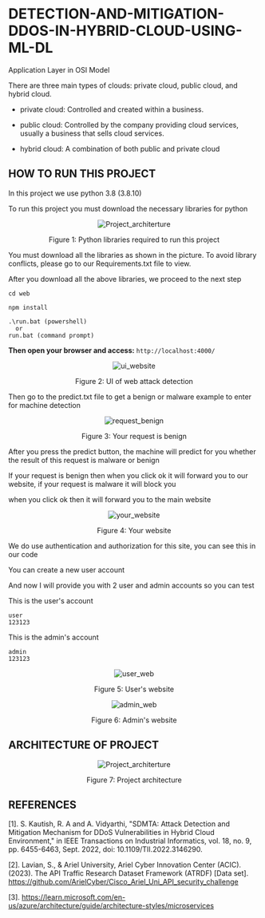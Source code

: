 # DETECTION-AND-MITIGATION-DDOS-IN-HYBRID-CLOUD-USING-ML-DL
Application Layer in OSI Model

There are three main types of clouds: private cloud, public cloud, and hybrid cloud.

+ private cloud: Controlled and created within a business.

+ public cloud: Controlled by the company providing cloud services, usually a business that sells cloud services.

+ hybrid cloud: A combination of both public and private cloud

## HOW TO RUN THIS PROJECT
In this project we use python 3.8 (3.8.10)

To run this project you must download the necessary libraries for python

<p align="center">
  <img alt="Project_architerture" src="https://github.com/Clapboiz/Detection-and-Mitigation-Web-Attack-in-Hybrid-Cloud-using-ML-DL/assets/112185647/3b13e42b-b000-4b52-9e9e-f389241d7a85">
</p>

<p align="center">
  Figure 1: Python libraries required to run this project
</p>

You must download all the libraries as shown in the picture. To avoid library conflicts, please go to our Requirements.txt file to view.

After you download all the above libraries, we proceed to the next step

```
cd web
```
```
npm install
```
```
.\run.bat (powershell)
  or
run.bat (command prompt)
```

**Then open your browser and access:** ```http://localhost:4000/```

<p align="center">
  <img alt="ui_website" src="https://github.com/Clapboiz/Detection-and-Mitigation-Web-Attack-in-Hybrid-Cloud-using-ML-DL/assets/112185647/7c6ded61-abd3-4c9f-8a06-b35b3f4e3700">
</p>

<p align="center">
  Figure 2: UI of web attack detection
</p>

Then go to the predict.txt file to get a benign or malware example to enter for machine detection

<p align="center">
  <img alt="request_benign" src="https://github.com/Clapboiz/Detection-and-Mitigation-Web-Attack-in-Hybrid-Cloud-using-ML-DL/assets/112185647/c771097a-4d14-422b-9a66-94f3fdd6d02a">
</p>

<p align="center">
  Figure 3: Your request is benign
</p>

After you press the predict button, the machine will predict for you whether the result of this request is malware or benign

If your request is benign then when you click ok it will forward you to our website, if your request is malware it will block you

when you click ok then it will forward you to the main website

<p align="center">
  <img alt="your_website" src="https://github.com/Clapboiz/Detection-and-Mitigation-Web-Attack-in-Hybrid-Cloud-using-ML-DL/assets/112185647/ac351c70-5c02-4149-b5c7-538f8d0b2417">
</p>

<p align="center">
  Figure 4: Your website
</p>

We do use authentication and authorization for this site, you can see this in our code

You can create a new user account

And now I will provide you with 2 user and admin accounts so you can test

This is the user's account
```
user
123123
```

This is the admin's account
```
admin
123123
```

<p align="center">
  <img alt="user_web" src="https://github.com/Clapboiz/Detection-and-Mitigation-Web-Attack-in-Hybrid-Cloud-using-ML-DL/assets/112185647/06a87c15-4bf9-4851-84eb-d79c004c52c6">
</p>

<p align="center">
  Figure 5: User's website
</p>

<p align="center">
  <img alt="admin_web" src="https://github.com/Clapboiz/Detection-and-Mitigation-Web-Attack-in-Hybrid-Cloud-using-ML-DL/assets/112185647/7b30317e-52d2-4c6e-904c-7f5df2246128">
</p>

<p align="center">
  Figure 6: Admin's website
</p>

## ARCHITECTURE OF PROJECT
<p align="center">
  <img alt="Project_architerture" src="https://github.com/Clapboiz/Detection-and-Mitigation-DDoS-in-Hybrid-Cloud-using-ML-DL/assets/112185647/a8959dfc-2cf8-412c-9090-ca914251b64f">
</p>

<p align="center">
  Figure 7: Project architecture
</p>

## REFERENCES

[1]. S. Kautish, R. A and A. Vidyarthi, "SDMTA: Attack Detection and Mitigation Mechanism for DDoS Vulnerabilities in Hybrid Cloud Environment," in IEEE Transactions on Industrial Informatics, vol. 18, no. 9, pp. 6455-6463, Sept. 2022, doi: 10.1109/TII.2022.3146290.

[2]. Lavian, S., & Ariel University, Ariel Cyber Innovation Center (ACIC). (2023). The API Traffic Research Dataset Framework (ATRDF) [Data set]. https://github.com/ArielCyber/Cisco_Ariel_Uni_API_security_challenge

[3]. https://learn.microsoft.com/en-us/azure/architecture/guide/architecture-styles/microservices
